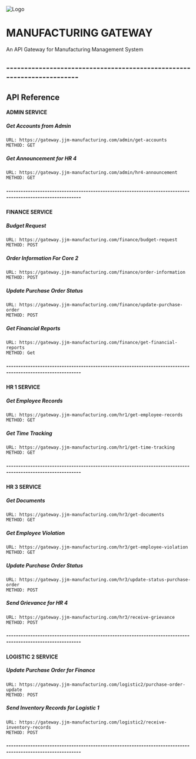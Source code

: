 
![Logo](https://res.cloudinary.com/dpyhkumle/image/upload/v1737684672/423249788_854054440064776_370969774868051925_n_d75cbi.jpg)


# MANUFACTURING GATEWAY

An API Gateway for Manufacturing Management System

## -----------------------------------------------------------------------




## API Reference

#### ADMIN SERVICE
##### Get Accounts from Admin
```http
URL: https://gateway.jjm-manufacturing.com/admin/get-accounts
METHOD: GET
```

##### Get Announcement for HR 4
```http
URL: https://gateway.jjm-manufacturing.com/admin/hr4-announcement
METHOD: GET
```
##### -----------------------------------------------------------------------------------------------------------
#### FINANCE SERVICE
##### Budget Request
```http
URL: https://gateway.jjm-manufacturing.com/finance/budget-request
METHOD: POST
```

##### Order Information For Core 2
```http
URL: https://gateway.jjm-manufacturing.com/finance/order-information
METHOD: POST
```

##### Update Purchase Order Status
```http
URL: https://gateway.jjm-manufacturing.com/finance/update-purchase-order
METHOD: POST
```

##### Get Financial Reports
```http
URL: https://gateway.jjm-manufacturing.com/finance/get-financial-reports
METHOD: Get
```

##### -----------------------------------------------------------------------------------------------------------
#### HR 1 SERVICE
##### Get Employee Records
```http
URL: https://gateway.jjm-manufacturing.com/hr1/get-employee-records
METHOD: GET
```

##### Get Time Tracking
```http
URL: https://gateway.jjm-manufacturing.com/hr1/get-time-tracking
METHOD: GET
```
##### -----------------------------------------------------------------------------------------------------------
#### HR 3 SERVICE
##### Get Documents
```http
URL: https://gateway.jjm-manufacturing.com/hr3/get-documents
METHOD: GET
```

##### Get Employee Violation
```http
URL: https://gateway.jjm-manufacturing.com/hr3/get-employee-violation
METHOD: GET
```

##### Update Purchase Order Status
```http
URL: https://gateway.jjm-manufacturing.com/hr3/update-status-purchase-order
METHOD: POST
```

##### Send Grievance for HR 4
```http
URL: https://gateway.jjm-manufacturing.com/hr3/receive-grievance
METHOD: POST
```

##### -----------------------------------------------------------------------------------------------------------
#### LOGISTIC 2 SERVICE
##### Update Purchase Order for Finance
```http
URL: https://gateway.jjm-manufacturing.com/logistic2/purchase-order-update
METHOD: POST
```

##### Send Inventory Records for Logistic 1
```http
URL: https://gateway.jjm-manufacturing.com/logistic2/receive-inventory-records
METHOD: POST
```

##### -----------------------------------------------------------------------------------------------------------
